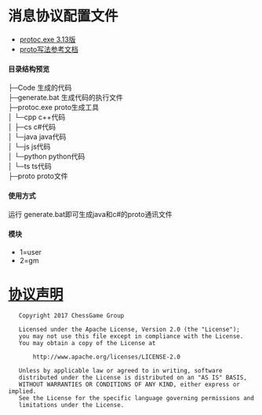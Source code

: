 # 消息协议配置文件

- [protoc.exe 3.13版](https://github.com/protocolbuffers/protobuf/releases)    
- [proto写法参考文档](https://developers.google.com/protocol-buffers/docs/proto3#simple)


#### 目录结构预览
        
├─Code           生成的代码      
├─generate.bat   生成代码的执行文件               
├─protoc.exe     proto生成工具                 
│  └─cpp         c++代码             
│  ├─cs          c#代码         
│  └─java        java代码             
│  └─js          js代码             
│  └─python      python代码             
│  └─ts          ts代码             
├─proto          proto文件                
       
#### 使用方式
运行 generate.bat即可生成java和c#的proto通讯文件

#### 模块
- 1=user
- 2=gm


# [协议声明](LICENSE)

       Copyright 2017 ChessGame Group
    
       Licensed under the Apache License, Version 2.0 (the "License");
       you may not use this file except in compliance with the License.
       You may obtain a copy of the License at
    
           http://www.apache.org/licenses/LICENSE-2.0
    
       Unless by applicable law or agreed to in writing, software
       distributed under the License is distributed on an "AS IS" BASIS,
       WITHOUT WARRANTIES OR CONDITIONS OF ANY KIND, either express or implied.
       See the License for the specific language governing permissions and
       limitations under the License.